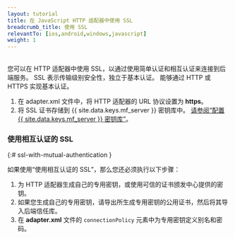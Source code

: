 ```yaml
---
layout: tutorial
title: 在 JavaScript HTTP 适配器中使用 SSL
breadcrumb_title: 使用 SSL
relevantTo: [ios,android,windows,javascript]
weight: 1
---
```

<!-- NLS_CHARSET=UTF-8 -->
<br/>
您可以在 HTTP 适配器中使用 SSL，以通过使用简单认证和相互认证来连接到后端服务。  
SSL 表示传输级别安全性，独立于基本认证。 能够通过 HTTP 或 HTTPS 实现基本认证。

1. 在 adapter.xml 文件中，将 HTTP 适配器的 URL 协议设置为 <b>https</b>。
2. 将 SSL 证书存储到 {{ site.data.keys.mf_server }} 密钥库中。 [请参阅“配置 {{ site.data.keys.mf_server }} 密钥库”](../../../../authentication-and-security/configuring-the-mobilefirst-server-keystore/)。

### 使用相互认证的 SSL
{:# ssl-with-mutual-authentication }

如果使用“使用相互认证的 SSL”，那么您还必须执行以下步骤：

1. 为 HTTP 适配器生成自己的专用密钥，或使用可信的证书颁发中心提供的密钥。
2. 如果您生成自己的专用密钥，请导出所生成专用密钥的公用证书，然后将其导入后端信任库。
3. 在 **adapter.xml** 文件的 `connectionPolicy` 元素中为专用密钥定义别名和密码。 
